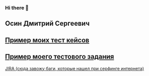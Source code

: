 ### Hi there 👋
Осин Дмитрий Сергеевич
---
[Пример моих тест кейсов]([https://docs.google.com/spreadsheets/d/1flOKfDqOplEA6TiEZlHbhcisgPBX9fhIuck5-zj74YE/edit?usp=sharing])
---
[Пример моего тестового задания](https://docs.google.com/spreadsheets/d/18GUZAPTPBdTK8oJEmZmjk4bt5Sa5eqzKsbc1SpFvJc4/edit?usp=sharing)
---
[JIRA (cюда завожу баги, которые нашел при серфинге интернета)](https://dmitriossineqas.atlassian.net/jira/software/c/projects/TES/boards/1?selectedIssue=TES-5)
<!--
**DmitriOssine/DmitriOssine** is a ✨ _special_ ✨ repository because its `README.md` (this file) appears on your GitHub profile.

Here are some ideas to get you started:

- 🔭 I’m currently working on ...
- 🌱 I’m currently learning ...
- 👯 I’m looking to collaborate on ...
- 🤔 I’m looking for help with ...
- 💬 Ask me about ...
- 📫 How to reach me: ...
- 😄 Pronouns: ...
- ⚡ Fun fact: ...
-->
